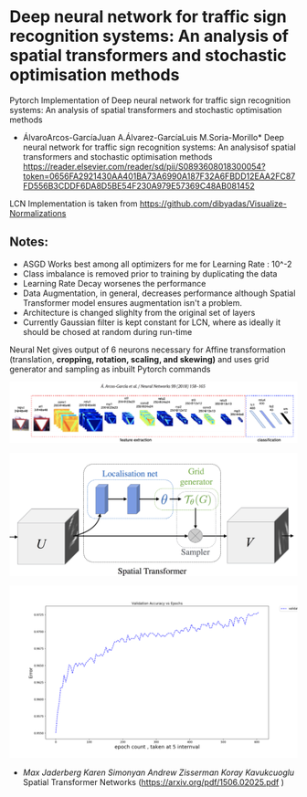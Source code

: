 # Deep neural network for traffic sign recognition systems: An analysis of spatial transformers and stochastic optimisation methods

Pytorch Implementation of Deep neural network for traffic sign recognition systems: An analysis of spatial transformers and stochastic optimisation methods


* ÁlvaroArcos-GarcíaJuan A.Álvarez-GarcíaLuis M.Soria-Morillo*
Deep neural network for traffic sign recognition systems: An analysisof spatial transformers and stochastic optimisation methods  
https://reader.elsevier.com/reader/sd/pii/S0893608018300054?token=0656FA2921430AA401BA73A6990A187F32A6FBDD12EAA2FC87FD556B3CDDF6DA8D5BE54F230A979E57369C48AB081452



LCN Implementation is taken from https://github.com/dibyadas/Visualize-Normalizations

## Notes:

- ASGD Works best among all optimizers for me for Learning Rate : 10^-2  
- Class imbalance is removed prior to training by duplicating the data 
- Learning Rate Decay worsenes the performance  
- Data Augmentation, in general, decreases performance although Spatial Transformer model ensures augmentation isn't a problem. 
- Architecture is changed slighlty from the  original set of layers 
- Currently Gaussian filter is kept constant for LCN, where as ideally it should be chosed at random during run-time  


Neural Net gives output of 6 neurons necessary for Affine transformation (translation, **cropping, rotation, scaling, and skewing)** and uses grid generator and sampling as inbuilt Pytorch commands

![Main Architecture](https://github.com/ppriyank/Deep-neural-network-for-traffic-sign-recognition-systems/blob/master/Main%20Architecture.png)


![Spatial Network](https://github.com/ppriyank/Deep-neural-network-for-traffic-sign-recognition-systems/blob/master/Spatial%20Network.png)


![Validation Error](https://github.com/ppriyank/Deep-neural-network-for-traffic-sign-recognition-systems/blob/master/validation2.png)











- *Max Jaderberg Karen Simonyan Andrew Zisserman Koray Kavukcuoglu*  
Spatial Transformer Networks 
(https://arxiv.org/pdf/1506.02025.pdf
)
